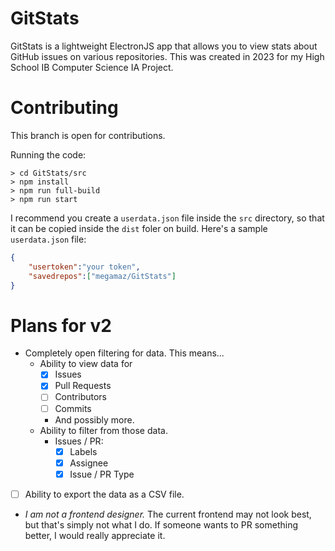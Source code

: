 # GitStats
GitStats is a lightweight ElectronJS app that allows you to view stats about GitHub issues on various repositories. This was created in 2023 for my High School IB Computer Science IA Project.

# Contributing
This branch is open for contributions.

Running the code:
```
> cd GitStats/src
> npm install
> npm run full-build
> npm run start
```
I recommend you create a `userdata.json` file inside the `src` directory, so that it can be copied inside the `dist` foler on build. Here's a sample `userdata.json` file:
```json
{
    "usertoken":"your token",
    "savedrepos":["megamaz/GitStats"]
}
```

# Plans for v2
- Completely open filtering for data. This means...
    - Ability to view data for
        - [x] Issues
        - [x] Pull Requests
        - [ ] Contributors
        - [ ] Commits
        - And possibly more.
    - Ability to filter from those data.
        - Issues / PR:
            - [X] Labels
            - [X] Assignee
            - [X] Issue / PR Type
- [ ] Ability to export the data as a CSV file.
- *I am not a frontend designer.* The current frontend may not look best, but that's simply not what I do. If someone wants to PR something better, I would really appreciate it. 